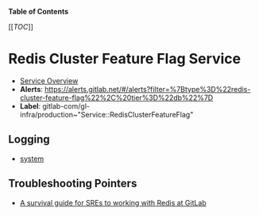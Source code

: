 <!-- MARKER: do not edit this section directly. Edit services/service-catalog.yml then run scripts/generate-docs -->

**Table of Contents**

[[_TOC_]]

# Redis Cluster Feature Flag Service

* [Service Overview](https://dashboards.gitlab.net/d/redis-cluster-feature-flag-main/redis-cluster-feature-flag-overview)
* **Alerts**: <https://alerts.gitlab.net/#/alerts?filter=%7Btype%3D%22redis-cluster-feature-flag%22%2C%20tier%3D%22db%22%7D>
* **Label**: gitlab-com/gl-infra/production~"Service::RedisClusterFeatureFlag"

## Logging

* [system]()

## Troubleshooting Pointers

* [A survival guide for SREs to working with Redis at GitLab](../redis/redis-survival-guide-for-sres.md)
<!-- END_MARKER -->

<!-- ## Summary -->

<!-- ## Architecture -->

<!-- ## Performance -->

<!-- ## Scalability -->

<!-- ## Availability -->

<!-- ## Durability -->

<!-- ## Security/Compliance -->

<!-- ## Monitoring/Alerting -->

<!-- ## Links to further Documentation -->
